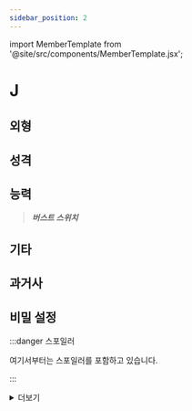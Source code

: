 ```yaml
---
sidebar_position: 2
---
```


import MemberTemplate from '@site/src/components/MemberTemplate.jsx';

# J

<MemberTemplate
  title="드라칼"
  image="/img/d.png"
  codename="J"
  gender="남성"
  age="26"
  height="182cm"
  affiliation="리더"
  ability="[S급] "
  bg="#2f61d4"
  cr="#fff"
/>

## 외형



## 성격



## 능력

> ***버스트 스위치***  



## 기타

## 과거사

## 비밀 설정

:::danger 스포일러

여기서부터는 스포일러를 포함하고 있습니다.

:::


<details>
  <summary>더보기</summary>

  여기에 내용 입력

</details>